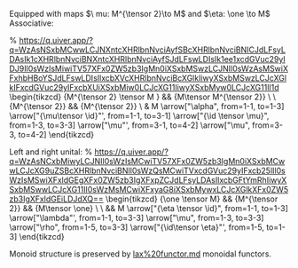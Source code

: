 Equipped with maps $\ mu: M^{\tensor 2}\to M$ and $\eta: \one \to M$
Associative:


% https://q.uiver.app/?q=WzAsNSxbMCwwLCJNXntcXHRlbnNvciAyfSBcXHRlbnNvciBNICJdLFsyLDAsIk1cXHRlbnNvciBNXntcXHRlbnNvciAyfSJdLFswLDIsIk1ee1xcdGVuc29yIDJ9Il0sWzIsMiwiTV57XFx0ZW5zb3IgMn0iXSxbMSwzLCJNIl0sWzAsMSwiXFxhbHBoYSJdLFswLDIsIlxcbXVcXHRlbnNvciBcXGlkIiwyXSxbMSwzLCJcXGlkIFxcdGVuc29yIFxcbXUiXSxbMiw0LCJcXG11IiwyXSxbMyw0LCJcXG11Il1d
\begin{tikzcd}
	{M^{\tensor 2} \tensor M } && {M\tensor M^{\tensor 2}} \\
	\\
	{M^{\tensor 2}} && {M^{\tensor 2}} \\
	& M
	\arrow["\alpha", from=1-1, to=1-3]
	\arrow["{\mu\tensor \id}"', from=1-1, to=3-1]
	\arrow["{\id \tensor \mu}", from=1-3, to=3-3]
	\arrow["\mu"', from=3-1, to=4-2]
	\arrow["\mu", from=3-3, to=4-2]
\end{tikzcd}

Left and right unital:
% https://q.uiver.app/?q=WzAsNCxbMiwyLCJNIl0sWzIsMCwiTV57XFx0ZW5zb3IgMn0iXSxbMCwwLCJcXG9uZSBcXHRlbnNvciBNIl0sWzQsMCwiTVxcdGVuc29yIFxcb25lIl0sWzIsMSwiXFxldGEgXFx0ZW5zb3IgXFxpZCJdLFsyLDAsIlxcbGFtYmRhIiwyXSxbMSwwLCJcXG11Il0sWzMsMCwiXFxyaG8iXSxbMywxLCJcXGlkXFx0ZW5zb3IgXFxldGEiLDJdXQ==
\begin{tikzcd}
	{\one \tensor M} && {M^{\tensor 2}} && {M\tensor \one} \\
	\\
	&& M
	\arrow["{\eta \tensor \id}", from=1-1, to=1-3]
	\arrow["\lambda"', from=1-1, to=3-3]
	\arrow["\mu", from=1-3, to=3-3]
	\arrow["\rho", from=1-5, to=3-3]
	\arrow["{\id\tensor \eta}"', from=1-5, to=1-3]
\end{tikzcd}

Monoid structure is preserved by [lax%20functor.md](lax%20functor.md) monoidal functors. 